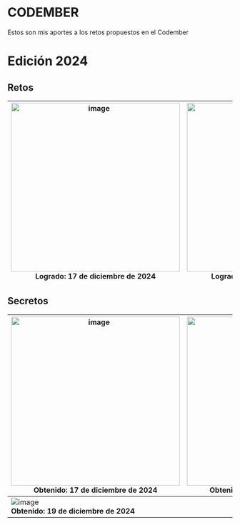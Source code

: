 # CODEMBER
Estos son mis aportes a los retos propuestos en el Codember

# Edición 2024

## Retos

| <img width="378" alt="image" src="https://github.com/user-attachments/assets/40fa85a1-1fb2-4a1b-be81-584846b0dabf" /> <br> Logrado: 17 de diciembre de 2024 | <img width="378" alt="image" src="https://github.com/user-attachments/assets/1e47dd6d-c5c0-41c3-a10a-289733ae1f7c" /> <br> Logrado: 17 de diciembre de 2024 | <img width="378" alt="image" src="https://github.com/user-attachments/assets/980df2d2-0901-48e0-8a94-6946ed278347" /> <br> Logrado: 18 de diciembre de 2024 |
| --- | --- | --- |

## Secretos
| <img width="378" alt="image" src="https://github.com/user-attachments/assets/7b7bb68d-722c-4b01-bc21-e1e55124edfc" /> <br> Obtenido: 17 de diciembre de 2024 | <img width="378" alt="image" src="https://github.com/user-attachments/assets/77921cbd-e9ef-48e2-b6be-7b9cca740db9" /> <br> Obtenido: 17 de diciembre de 2024 | <img width="378" alt="image" src="https://github.com/user-attachments/assets/f22f3bbc-ddbc-468e-be8c-40665b475f30" /> <br> Obtenido: 18 de diciembre de 2024 |
| --- | --- | --- |
|  ![image](https://github.com/user-attachments/assets/e2a7368c-e68c-41fb-bc65-ed9576a32371) </div> <br> <b>Obtenido: 19 de diciembre de 2024</b> |
